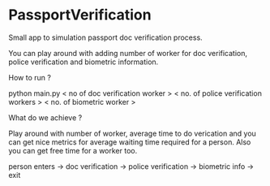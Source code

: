 # PassportVerification
Small app to simulation passport doc verification process.

You can play around with adding number of worker for doc verification, police verification and biometric information.

How to run ?

python main.py < no of doc verification worker > < no. of police verification workers > < no. of biometric worker >

What do we achieve ?

Play around with number of worker, average time to do verication and you can get nice metrics for average waiting time required for a person. Also you can get free time for a worker too.

person enters -> doc verification -> police verification -> biometric info -> exit

